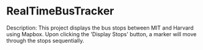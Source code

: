 # RealTimeBusTracker
Description: This project displays the bus stops between MIT and Harvard using Mapbox. Upon clicking the 'Display Stops' button, a marker will move through the stops sequentially.

